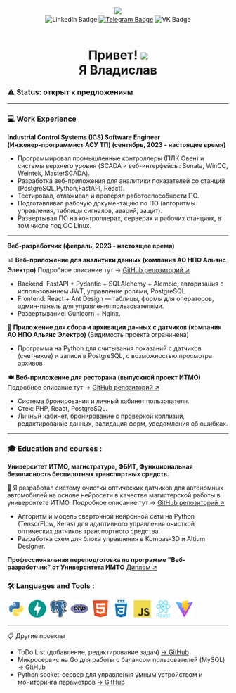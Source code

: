 <div id="header" align="center">
  <img src="https://media.giphy.com/media/v1.Y2lkPTc5MGI3NjExZ2YzcnltZ3NkZGlnNHZxeWpzZGZ1czZ2d29mOWlkZTVia2l0enJxMSZlcD12MV9pbnRlcm5hbF9naWZfYnlfaWQmY3Q9cw/WIQ0N0OUvei1OW1h9Z/giphy.gif" width="120"/>
  <div id="badges">
    <img src="https://img.shields.io/badge/LinkedIn-blue?style=for-the-badge&logo=linkedin&logoColor=white" alt="LinkedIn Badge"/>
    <a href="https://t.me/oddi17"><img src="https://img.shields.io/badge/Telegram-gray?style=for-the-badge&logo=telegram&logoColor=white" alt="Telegram Badge"/></a>
    <img src="https://img.shields.io/badge/VK-blue?style=for-the-badge&logo=VK&logoColor=white" alt="VK Badge"/>
  </div>
  <img src="https://komarev.com//ghpvc/?username=Oddi17&style=flat-square&color=blue" alt=""/>
  <h1> Привет! <img src="https://media.giphy.com/media/hvRJCLFzcasrR4ia7z/giphy.gif" width="20px"/>  <br />
    Я Владислав
  </h1>
</div>

### :warning: Status: открыт к предложениям
***
### :computer: Work Experience
__Industrial Control Systems (ICS) Software Engineer <br />
(Инженер-программист АСУ ТП) (сентябрь, 2023 - настоящее время)__
- Программировал промышленные контроллеры (ПЛК Овен) и системы верхнего уровня (SCADA и веб-интерфейсы: Sonata, WinCC, Weintek, MasterSCADA).
- Разработка веб-приложения для аналитики показателей со станций (PostgreSQL,Python,FastAPI, React).
- Тестировал, отлаживал и проверял работоспособности ПО.
- Подготавливал рабочую документацию по ПО (алгоритмы управления, таблицы сигналов, аварий, защит).
- Развертывал ПО на контроллерах, серверах и рабочих станциях, в том числе под ОС Linux.
***
__Веб-разработчик (февраль, 2023 - настоящее время)__ <br />

📊 **Веб-приложение для аналитики данных (компания АО НПО Альянс Электро)** Подробное описание тут -> <a href="https://github.com/Oddi17/analitic_app">GitHub репозиторий ↗</a>
 - Backend: FastAPI + Pydantic + SQLAlchemy + Alembic, авторизация с использованием JWT, управление ролями, PostgreSQL.
 - Frontend: React + Ant Design — таблицы, формы для операторов, админ-панель для управления пользователями.
 - Развертывание: Gunicorn + Nginx.

🔧 **Приложение для сбора и архивации данных с датчиков (компания АО НПО Альянс Электро)** 
 (Видимость проекта ограничена)
 - Программа на Python для считывания показаний с датчиков (счетчиков) и записи в PostgreSQL, с возможностью просмотра архивов

🍽️ **Веб-приложение для ресторана (выпускной проект ИТМО)** Подробное описание тут -> <a href="https://github.com/Oddi17/lessons2023/tree/master/my_project">GitHub репозиторий ↗</a>
 - Система бронирования и личный кабинет пользователя.
 - Стек: PHP, React, PostgreSQL.
 - Личный кабинет, бронирование с проверкой коллизий, редактирование данных, валидация форм, уведомления об ошибках.
   

***
### :mortar_board: Education and courses :
__Университет ИТМО, магистратура, ФБИТ, Функциональная безопасность беспилотных транспортных средств.__

🚗 Я разработал систему очистки оптических датчиков для автономных автомобилей на основе нейросети в качестве магистерской работы в университете ИТМО. Подробное описание тут -> <a href="https://github.com/Oddi17/Project_Cleaning_system">GitHub репозиторий ↗</a>
- Алгоритм и модель сверточной нейронной сети на Python (TensorFlow, Keras) для адаптивного управления очисткой оптических датчиков транспортного средства.
- Разработка схем для блока управления в Kompas-3D и Altium Designer.

__Профессиональная переподготовка по программе "Веб-разработчик" от Университета ИМТО__ <a href="https://drive.google.com/file/d/13Udq_MQB-5LWAzRQ7kkseIIHvYK7VHUQ/view">Диплом ↗</a>

### :hammer_and_wrench: Languages and Tools :
<div>
  <img src="https://github.com/devicons/devicon/blob/master/icons/python/python-original.svg" title="Python" alt="HTML" width="40" height="40"/>&nbsp;
  <img src="https://github.com/devicons/devicon/blob/master/icons/fastapi/fastapi-plain.svg" title="FastAPI" alt="HTML" width="40" height="40"/>&nbsp;
  <img src="https://github.com/devicons/devicon/blob/master/icons/postgresql/postgresql-original.svg" title="PostgreSQL" alt="HTML" width="40" height="40"/>&nbsp;
  <img src="https://github.com/devicons/devicon/blob/master/icons/php/php-original.svg" title="Php" alt="HTML" width="40" height="40"/>&nbsp;
  <img src="https://github.com/devicons/devicon/blob/master/icons/html5/html5-original.svg" title="HTML5" alt="HTML" width="40" height="40"/>&nbsp;  
  <img src="https://github.com/devicons/devicon/blob/master/icons/css3/css3-plain-wordmark.svg"  title="CSS3" alt="CSS" width="40" height="40"/>&nbsp;
  <img src="https://github.com/devicons/devicon/blob/master/icons/javascript/javascript-original.svg" title="JavaScript" alt="JavaScript" width="40" height="40"/>&nbsp;
  <img src="https://github.com/devicons/devicon/blob/master/icons/react/react-original-wordmark.svg" title="React" alt="React" width="40" height="40"/>&nbsp;
  <img src="https://github.com/devicons/devicon/blob/master/icons/vitejs/vitejs-original.svg" title="Vite" alt="HTML" width="40" height="40"/>&nbsp;
</div>

***

📋 Другие проекты
- ToDo List (добавление, редактирование задач) <a href="https://github.com/Oddi17/lessons2023/tree/master/1-2modules/exam-board/my-exam-board"/>→ GitHub</a>
- Микросервис на Go для работы с балансом пользователей (MySQL) <a href="https://github.com/Oddi17/Pay_Go"/>→ GitHub</a>
- Python socket-сервер для управления умным устройством и мониторинга параметров <a href="https://github.com/Oddi17/socket-server"/>→ GitHub</a>
